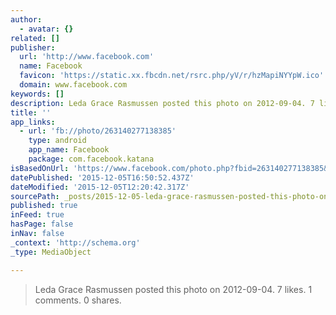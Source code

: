 ```yaml
---
author:
  - avatar: {}
related: []
publisher:
  url: 'http://www.facebook.com'
  name: Facebook
  favicon: 'https://static.xx.fbcdn.net/rsrc.php/yV/r/hzMapiNYYpW.ico'
  domain: www.facebook.com
keywords: []
description: Leda Grace Rasmussen posted this photo on 2012-09-04. 7 likes. 1 comments. 0 shares.
title: ''
app_links:
  - url: 'fb://photo/263140277138385'
    type: android
    app_name: Facebook
    package: com.facebook.katana
isBasedOnUrl: 'https://www.facebook.com/photo.php?fbid=263140277138385&set=t.100003272439700&type=3&src=https%3A%2F%2Fscontent-arn2-1.xx.fbcdn.net%2Fhphotos-frc3%2Fv%2Ft1.0-9%2F644612_263140277138385_215472477_n.jpg%3Foh%3D40e7111ef5856b92cd5ac03a3c7b8364%26oe%3D56F0EFF9&size=640%2C480'
datePublished: '2015-12-05T16:50:52.437Z'
dateModified: '2015-12-05T12:20:42.317Z'
sourcePath: _posts/2015-12-05-leda-grace-rasmussen-posted-this-photo-on-2012-09-04-7-like.md
published: true
inFeed: true
hasPage: false
inNav: false
_context: 'http://schema.org'
_type: MediaObject

---
```

> Leda Grace Rasmussen posted this photo on 2012-09-04&period; 7 likes&period; 1 comments&period; 0 shares&period;